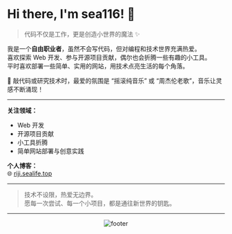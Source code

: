 # Hi there, I'm sea116! 👋

> 代码不仅是工作，更是创造小世界的魔法 ✨

我是一个**自由职业者**，虽然不会写代码，但对编程和技术世界充满热爱。  
喜欢探索 Web 开发、参与开源项目贡献，偶尔也会折腾一些有趣的小工具。  
平时喜欢部署一些简单、实用的网站，用技术点亮生活的每个角落。

🎵 敲代码或研究技术时，最爱的氛围是 “摇滚纯音乐” 或 “周杰伦老歌”，音乐让灵感不断涌现！

---

**关注领域：**
- Web 开发
- 开源项目贡献
- 小工具折腾
- 简单网站部署与创意实践

**个人博客：**  
🌐 [riji.sealife.top](https://riji.sealife.top/)

---

> 技术不设限，热爱无边界。  
> 愿每一次尝试、每一个小项目，都是通往新世界的钥匙。

---

<div align="center">
  <img src="https://capsule-render.vercel.app/api?type=waving&color=gradient&height=200&section=footer&text=Welcome%20to%20my%20world!&fontSize=32&fontAlignY=40" alt="footer"/>
</div>